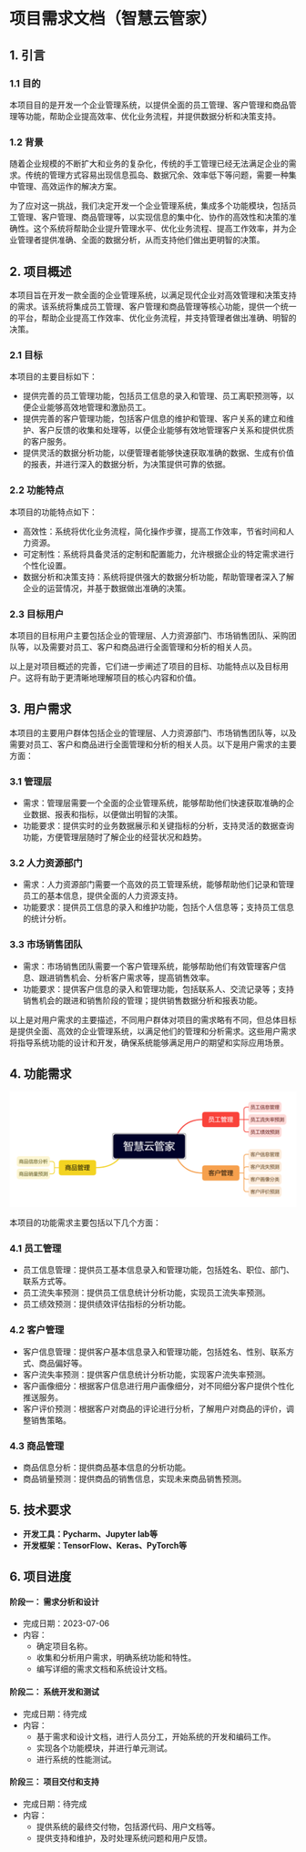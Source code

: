# 项目需求文档（智慧云管家）

## 1. 引言
### 1.1 目的
本项目目的是开发一个企业管理系统，以提供全面的员工管理、客户管理和商品管理等功能，帮助企业提高效率、优化业务流程，并提供数据分析和决策支持。

### 1.2 背景
随着企业规模的不断扩大和业务的复杂化，传统的手工管理已经无法满足企业的需求。传统的管理方式容易出现信息孤岛、数据冗余、效率低下等问题，需要一种集中管理、高效运作的解决方案。

为了应对这一挑战，我们决定开发一个企业管理系统，集成多个功能模块，包括员工管理、客户管理、商品管理等，以实现信息的集中化、协作的高效性和决策的准确性。这个系统将帮助企业提升管理水平、优化业务流程、提高工作效率，并为企业管理者提供准确、全面的数据分析，从而支持他们做出更明智的决策。

## 2. 项目概述
本项目旨在开发一款全面的企业管理系统，以满足现代企业对高效管理和决策支持的需求。该系统将集成员工管理、客户管理和商品管理等核心功能，提供一个统一的平台，帮助企业提高工作效率、优化业务流程，并支持管理者做出准确、明智的决策。

### 2.1 目标
本项目的主要目标如下：
- 提供完善的员工管理功能，包括员工信息的录入和管理、员工离职预测等，以便企业能够高效地管理和激励员工。
- 提供完善的客户管理功能，包括客户信息的维护和管理、客户关系的建立和维护、客户反馈的收集和处理等，以便企业能够有效地管理客户关系和提供优质的客户服务。
- 提供灵活的数据分析功能，以便管理者能够快速获取准确的数据、生成有价值的报表，并进行深入的数据分析，为决策提供可靠的依据。

### 2.2 功能特点
本项目的功能特点如下：
- 高效性：系统将优化业务流程，简化操作步骤，提高工作效率，节省时间和人力资源。
- 可定制性：系统将具备灵活的定制和配置能力，允许根据企业的特定需求进行个性化设置。
- 数据分析和决策支持：系统将提供强大的数据分析功能，帮助管理者深入了解企业的运营情况，并基于数据做出准确的决策。

### 2.3 目标用户
本项目的目标用户主要包括企业的管理层、人力资源部门、市场销售团队、采购团队等，以及需要对员工、客户和商品进行全面管理和分析的相关人员。

以上是对项目概述的完善，它们进一步阐述了项目的目标、功能特点以及目标用户。这将有助于更清晰地理解项目的核心内容和价值。

## 3. 用户需求
本项目的主要用户群体包括企业的管理层、人力资源部门、市场销售团队等，以及需要对员工、客户和商品进行全面管理和分析的相关人员。以下是用户需求的主要方面：

### 3.1 管理层
- 需求：管理层需要一个全面的企业管理系统，能够帮助他们快速获取准确的企业数据、报表和指标，以便做出明智的决策。
- 功能要求：提供实时的业务数据展示和关键指标的分析，支持灵活的数据查询功能，方便管理层随时了解企业的经营状况和趋势。

### 3.2 人力资源部门
- 需求：人力资源部门需要一个高效的员工管理系统，能够帮助他们记录和管理员工的基本信息，提供全面的人力资源支持。
- 功能要求：提供员工信息的录入和维护功能，包括个人信息等；支持员工信息的统计分析。

### 3.3 市场销售团队
- 需求：市场销售团队需要一个客户管理系统，能够帮助他们有效管理客户信息、跟进销售机会、分析客户需求等，提高销售效率。
- 功能要求：提供客户信息的录入和管理功能，包括联系人、交流记录等；支持销售机会的跟进和销售阶段的管理；提供销售数据分析和报表功能。

以上是对用户需求的主要描述，不同用户群体对项目的需求略有不同，但总体目标是提供全面、高效的企业管理系统，以满足他们的管理和分析需求。这些用户需求将指导系统功能的设计和开发，确保系统能够满足用户的期望和实际应用场景。

## 4. 功能需求

![mindmap](mindmap.png)

本项目的功能需求主要包括以下几个方面：

### 4.1 员工管理
- 员工信息管理：提供员工基本信息录入和管理功能，包括姓名、职位、部门、联系方式等。
- 员工流失率预测：提供员工信息统计分析功能，实现员工流失率预测。
- 员工绩效预测：提供绩效评估指标的分析功能。

### 4.2 客户管理
- 客户信息管理：提供客户基本信息录入和管理功能，包括姓名、性别、联系方式、商品偏好等。
- 客户流失率预测：提供客户信息统计分析功能，实现客户流失率预测。
- 客户画像细分：根据客户信息进行用户画像细分，对不同细分客户提供个性化推送服务。
- 客户评价预测：根据客户对商品的评论进行分析，了解用户对商品的评价，调整销售策略。

### 4.3 商品管理
- 商品信息分析：提供商品基本信息的分析功能。
- 商品销量预测：提供商品的销售信息，实现未来商品销售预测。

## 5. 技术要求
- **开发工具：Pycharm、Jupyter lab等**
- **开发框架：TensorFlow、Keras、PyTorch等**

## 6. 项目进度
#### 阶段一： 需求分析和设计
- 完成日期：2023-07-06
- 内容：
  - 确定项目名称。
  - 收集和分析用户需求，明确系统功能和特性。
  - 编写详细的需求文档和系统设计文档。

#### 阶段二： 系统开发和测试

- 完成日期：待完成
- 内容：
  - 基于需求和设计文档，进行人员分工，开始系统的开发和编码工作。 
  - 实现各个功能模块，并进行单元测试。
  - 进行系统的性能测试。

#### 阶段三： 项目交付和支持

- 完成日期：待完成
- 内容：
  - 提供系统的最终交付物，包括源代码、用户文档等。 
  - 提供支持和维护，及时处理系统问题和用户反馈。
